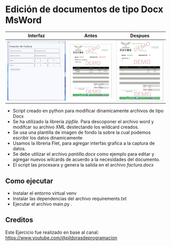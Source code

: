# Edición de documentos de tipo Docx MsWord
| Interfaz      | Antes          |Despues           |
| ------------- |:--------------:|:----------------:|
| ![Interfaz](https://github.com/vhngroup/Edit_Docx_Documents_With_Python/blob/main/static/Interface.png) | ![Antes](https://github.com/vhngroup/Edit_Docx_Documents_With_Python/blob/main/static/Before.png) | ![Despues](https://github.com/vhngroup/Edit_Docx_Documents_With_Python/blob/main/static/After.png) |

* Script creado en python para modificar dinamicamente archivos de tipo Docx
* Se ha utilizado la libreria *zipfile*. Para descoponer el archivo word y modifcar su archivo XML destectando los wildcard creados. 
* Se usa una plantilla de imagen de fondo la sobre la cual podemos escribir los datos dinamicamente
* Usamos la libreria Flet, para agregar interfas grafica a la captura de datos.
* Se debe utilizar el archivo *pantilla.docx* como ejemplo para editar y agregar nuevos wilcards de acuerdo a la necesidades del documento.
* El script las procesara y genera la salida en el archivo *factura.docx*

## Como ejecutar
* Instalar el entorno virtual venv
* Instalar las dependencias del archivo requirements.txt
* Ejecutar el archivo main.py .

## Creditos
Este Ejercicio fue realizado en base al canal: https://www.youtube.com/@pildorasdeprogramacion